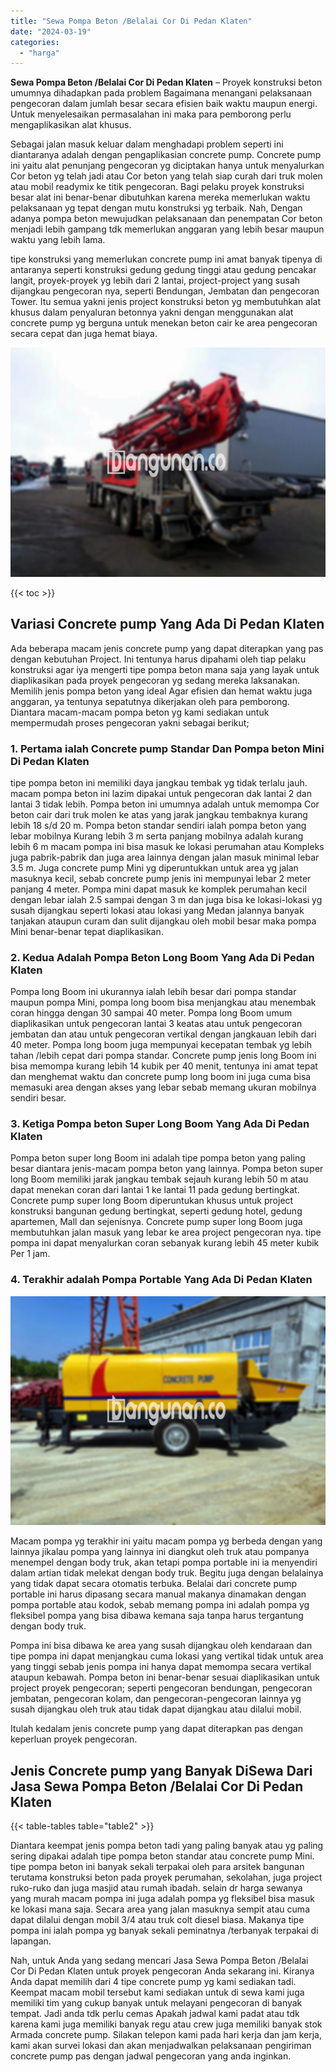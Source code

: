 ```yaml
---
title: "Sewa Pompa Beton /Belalai Cor Di Pedan Klaten"
date: "2024-03-19"
categories: 
  - "harga"
---
```


**Sewa Pompa Beton /Belalai Cor Di Pedan Klaten** – Proyek konstruksi beton umumnya dihadapkan pada problem Bagaimana menangani pelaksanaan pengecoran dalam jumlah besar secara efisien baik waktu maupun energi. Untuk menyelesaikan permasalahan ini maka para pemborong perlu mengaplikasikan alat khusus.

Sebagai jalan masuk keluar dalam menghadapi problem seperti ini diantaranya adalah dengan pengaplikasian concrete pump. Concrete pump ini yaitu alat penunjang pengecoran yg diciptakan hanya untuk menyalurkan Cor beton yg telah jadi atau Cor beton yang telah siap curah dari truk molen atau mobil readymix ke titik pengecoran. Bagi pelaku proyek konstruksi besar alat ini benar-benar dibutuhkan karena mereka memerlukan waktu pelaksanaan yg tepat dengan mutu konstruksi yg terbaik. Nah, Dengan adanya pompa beton mewujudkan pelaksanaan dan penempatan Cor beton menjadi lebih gampang tdk memerlukan anggaran yang lebih besar maupun waktu yang lebih lama.

tipe konstruksi yang memerlukan concrete pump ini amat banyak tipenya di antaranya seperti konstruksi gedung gedung tinggi atau gedung pencakar langit, proyek-proyek yg lebih dari 2 lantai, project-project yang susah dijangkau pengecoran nya, seperti Bendungan, Jembatan dan pengecoran Tower. Itu semua yakni jenis project konstruksi beton yg membutuhkan alat khusus dalam penyaluran betonnya yakni dengan menggunakan alat concrete pump yg berguna untuk menekan beton cair ke area pengecoran secara cepat dan juga hemat biaya.

![Sewa Pompa Beton /Belalai Cor Di Pedan Klaten](/images/sewa-concrete-pump-34.png)

{{< toc >}}

## Variasi Concrete pump Yang Ada Di Pedan Klaten

Ada beberapa macam jenis concrete pump yang dapat diterapkan yang pas dengan kebutuhan Project. Ini tentunya harus dipahami oleh tiap pelaku konstruksi agar iya mengerti tipe pompa beton mana saja yang layak untuk diaplikasikan pada proyek pengecoran yg sedang mereka laksanakan. Memilih jenis pompa beton yang ideal Agar efisien dan hemat waktu juga anggaran, ya tentunya sepatutnya dikerjakan oleh para pemborong. Diantara macam-macam pompa beton yg kami sediakan untuk mempermudah proses pengecoran yakni sebagai berikut;

### 1\. Pertama ialah Concrete pump Standar Dan Pompa beton Mini Di Pedan Klaten

tipe pompa beton ini memiliki daya jangkau tembak yg tidak terlalu jauh. macam pompa beton ini lazim dipakai untuk pengecoran dak lantai 2 dan lantai 3 tidak lebih. Pompa beton ini umumnya adalah untuk memompa Cor beton cair dari truk molen ke atas yang jarak jangkau tembaknya kurang lebih 18 s/d 20 m. Pompa beton standar sendiri ialah pompa beton yang lebar mobilnya Kurang lebih 3 m serta panjang mobilnya adalah kurang lebih 6 m macam pompa ini bisa masuk ke lokasi perumahan atau Kompleks juga pabrik-pabrik dan juga area lainnya dengan jalan masuk minimal lebar 3.5 m. Juga concrete pump Mini yg diperuntukkan untuk area yg jalan masuknya kecil, sebab concrete pump jenis ini mempunyai lebar 2 meter panjang 4 meter. Pompa mini dapat masuk ke komplek perumahan kecil dengan lebar ialah 2.5 sampai dengan 3 m dan juga bisa ke lokasi-lokasi yg susah dijangkau seperti lokasi atau lokasi yang Medan jalannya banyak tanjakan ataupun curam dan sulit dijangkau oleh mobil besar maka pompa Mini benar-benar tepat diaplikasikan.

### 2\. Kedua Adalah Pompa Beton Long Boom Yang Ada Di Pedan Klaten

Pompa long Boom ini ukurannya ialah lebih besar dari pompa standar maupun pompa Mini, pompa long boom bisa menjangkau atau menembak coran hingga dengan 30 sampai 40 meter. Pompa long Boom umum diaplikasikan untuk pengecoran lantai 3 keatas atau untuk pengecoran jembatan dan atau untuk pengecoran vertikal dengan jangkauan lebih dari 40 meter. Pompa long boom juga mempunyai kecepatan tembak yg lebih tahan /lebih cepat dari pompa standar. Concrete pump jenis long Boom ini bisa memompa kurang lebih 14 kubik per 40 menit, tentunya ini amat tepat dan menghemat waktu dan concrete pump long boom ini juga cuma bisa memasuki area dengan akses yang lebar sebab memang ukuran mobilnya sendiri besar.

### 3\. Ketiga Pompa beton Super Long Boom Yang Ada Di Pedan Klaten

Pompa beton super long Boom ini adalah tipe pompa beton yang paling besar diantara jenis-macam pompa beton yang lainnya. Pompa beton super long Boom memiliki jarak jangkau tembak sejauh kurang lebih 50 m atau dapat menekan coran dari lantai 1 ke lantai 11 pada gedung bertingkat. Concrete pump super long Boom diperuntukan khusus untuk project konstruksi bangunan gedung bertingkat, seperti gedung hotel, gedung apartemen, Mall dan sejenisnya. Concrete pump super long Boom juga membutuhkan jalan masuk yang lebar ke area project pengecoran nya. tipe pompa ini dapat menyalurkan coran sebanyak kurang lebih 45 meter kubik Per 1 jam.

### 4\. Terakhir adalah Pompa Portable Yang Ada Di Pedan Klaten

![Sewa Pompa Beton /Belalai Cor Di Pedan Klaten](/images/sewa-concrete-pump-09.png)

Macam pompa yg terakhir ini yaitu macam pompa yg berbeda dengan yang lainnya jikalau pompa yang lainnya ini diangkut oleh truk atau pompanya menempel dengan body truk, akan tetapi pompa portable ini ia menyendiri dalam artian tidak melekat dengan body truk. Begitu juga dengan belalainya yang tidak dapat secara otomatis terbuka. Belalai dari concrete pump portable ini harus dipasang secara manual makanya dinamakan dengan pompa portable atau kodok, sebab memang pompa ini adalah pompa yg fleksibel pompa yang bisa dibawa kemana saja tanpa harus tergantung dengan body truk.

Pompa ini bisa dibawa ke area yang susah dijangkau oleh kendaraan dan tipe pompa ini dapat menjangkau cuma lokasi yang vertikal tidak untuk area yang tinggi sebab jenis pompa ini hanya dapat memompa secara vertikal ataupun kebawah. Pompa beton ini benar-benar sesuai diaplikasikan untuk project proyek pengecoran; seperti pengecoran bendungan, pengecoran jembatan, pengecoran kolam, dan pengecoran-pengecoran lainnya yg susah dijangkau oleh truk atau tidak dapat dijangkau atau dilalui mobil.

Itulah kedalam jenis concrete pump yang dapat diterapkan pas dengan keperluan proyek pengecoran.

## Jenis Concrete pump yang Banyak DiSewa Dari Jasa Sewa Pompa Beton /Belalai Cor Di Pedan Klaten

{{< table-tables table="table2" >}}

Diantara keempat jenis pompa beton tadi yang paling banyak atau yg paling sering dipakai adalah tipe pompa beton standar atau concrete pump Mini. tipe pompa beton ini banyak sekali terpakai oleh para arsitek bangunan terutama konstruksi beton pada proyek perumahan, sekolahan, juga project ruko-ruko dan juga masjid atau rumah ibadah. selain dr harga sewanya yang murah macam pompa ini juga adalah pompa yg fleksibel bisa masuk ke lokasi mana saja. Secara area yang jalan masuknya sempit atau cuma dapat dilalui dengan mobil 3/4 atau truk colt diesel biasa. Makanya tipe pompa ini ialah pompa yg banyak sekali peminatnya /terbanyak terpakai di lapangan.

Nah, untuk Anda yang sedang mencari Jasa Sewa Pompa Beton /Belalai Cor Di Pedan Klaten untuk proyek pengecoran Anda sekarang ini. Kiranya Anda dapat memilih dari 4 tipe concrete pump yg kami sediakan tadi. Keempat macam mobil tersebut kami sediakan untuk di sewa kami juga memiliki tim yang cukup banyak untuk melayani pengecoran di banyak tempat. Jadi anda tdk perlu cemas Apakah jadwal kami padat atau tdk karena kami juga memiliki banyak regu atau crew juga memiliki banyak stok Armada concrete pump. Silakan telepon kami pada hari kerja dan jam kerja, kami akan survei lokasi dan akan menjadwalkan pelaksanaan pengiriman concrete pump pas dengan jadwal pengecoran yang anda inginkan.
